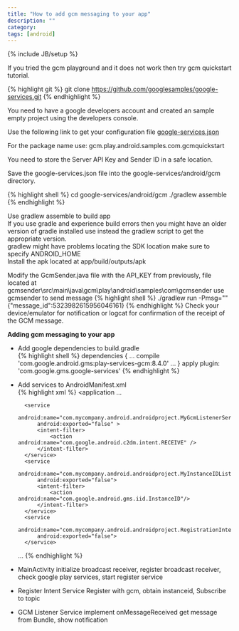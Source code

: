 ```yaml
---
title: "How to add gcm messaging to your app"
description: ""
category: 
tags: [android]
---
```

{% include JB/setup %}

If you tried the gcm playground and it does not work then try gcm quickstart tutorial.

{% highlight git %}
git clone https://github.com/googlesamples/google-services.git
{% endhighlight %}

You need to have a google developers account and created an sample empty project using the developers console.

Use the following link to get your configuration file [google-services.json](
https://developers.google.com/mobile/add?platform=android&cntapi=gcm&cntapp=Default%20Demo%20App&cntpkg=gcm.play.android.samples.com.gcmquickstart&cnturl=https:%2F%2Fdevelopers.google.com%2Fcloud-messaging%2Fandroid%2Fstart%3Fconfigured%3Dtrue&cntlbl=Continue%20with%20Try%20Cloud%20Messaging)

For the package name use: gcm.play.android.samples.com.gcmquickstart

You need to store the Server API Key and Sender ID in a safe location.

Save the google-services.json file into the google-services/android/gcm directory.  

{% highlight shell %}
cd google-services/android/gcm
./gradlew assemble
{% endhighlight %}

Use gradlew assemble to build app  
If you use gradle and experience build errors then you might have an older version of gradle installed use instead the gradlew script to get the appropriate version.  
gradlew might have problems locating the SDK location make sure to specify ANDROID_HOME  
Install the apk located at app/build/outputs/apk

Modify the GcmSender.java file with the API_KEY from previously, file located at gcmsender\src\main\java\gcm\play\android\samples\com\gcmsender
use gcmsender to send message
{% highlight shell %}
./gradlew run -Pmsg="<message>"
{"message_id":5323982615956046161}
{% endhighlight %}
Check your device/emulator for notification or logcat for confirmation of the receipt of the GCM message.

**Adding gcm messaging to your app**  

* Add google dependencies to build.gradle  
{% highlight shell %}
dependencies {
...
compile 'com.google.android.gms:play-services-gcm:8.4.0'
...
}
apply plugin: 'com.google.gms.google-services'
{% endhighlight %}  

* Add services to AndroidManifest.xml  
{% highlight xml %}
    <application
	...
        <receiver
            android:name="com.google.android.gms.gcm.GcmReceiver"
            android:exported="true"
            android:permission="com.google.android.c2dm.permission.SEND" >
            <intent-filter>
                <action android:name="com.google.android.c2dm.intent.RECEIVE" />
                <category android:name="com.mycompany.android.androidproject" />
            </intent-filter>
        </receiver>

        <service
            android:name="com.mycompany.android.androidproject.MyGcmListenerService"
            android:exported="false" >
            <intent-filter>
                <action android:name="com.google.android.c2dm.intent.RECEIVE" />
            </intent-filter>
        </service>
        <service
            android:name="com.mycompany.android.androidproject.MyInstanceIDListenerService"
            android:exported="false">
            <intent-filter>
                <action android:name="com.google.android.gms.iid.InstanceID"/>
            </intent-filter>
        </service>
        <service
            android:name="com.mycompany.android.androidproject.RegistrationIntentService"
            android:exported="false">
        </service>
	...
	</application>
{% endhighlight %}
* MainActivity initialize broadcast receiver, register broadcast receiver, check google play services, start register service  
* Register Intent Service Register with gcm, obtain instanceid, Subscribe to topic  
* GCM Listener Service implement onMessageReceived get message from Bundle, show notification  
